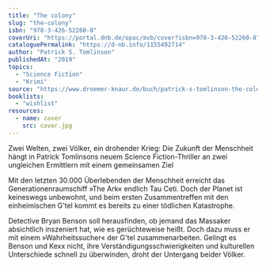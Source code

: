 ```yaml
---
title: "The colony"
slug: "the-colony"
isbn: "978-3-426-52260-8"
coverUri: "https://portal.dnb.de/opac/mvb/cover?isbn=978-3-426-52260-8"
cataloguePermalink: "https://d-nb.info/1155492714"
author: "Patrick S. Tomlinson"
publishedAt: "2019"
topics:
  - "Science Fiction"
  - "Krimi"
source: "https://www.droemer-knaur.de/buch/patrick-s-tomlinson-the-colony-ein-neuer-anfang-9783426522608"
booklists:
  - "wishlist"
resources:
  - name: cover
    src: cover.jpg
---
```

Zwei Welten, zwei Völker, ein drohender Krieg: Die Zukunft der Menschheit 
hängt in Patrick Tomlinsons neuem Science Fiction-Thriller an zwei ungleichen 
Ermittlern mit einem gemeinsamen Ziel

Mit den letzten 30.000 Überlebenden der Menschheit erreicht das 
Generationenraumschiff »The Ark« endlich Tau Ceti. Doch der Planet ist 
keineswegs unbewohnt, und beim ersten Zusammentreffen mit den einheimischen 
G'tel kommt es bereits zu einer tödlichen Katastrophe.

Detective Bryan Benson soll herausfinden, ob jemand das Massaker absichtlich 
inszeniert hat, wie es gerüchteweise heißt. Doch dazu muss er mit einem 
»Wahrheitssucher« der G'tel zusammenarbeiten. Gelingt es Benson und Kexx nicht, 
ihre Verständigungsschwierigkeiten und kulturellen Unterschiede schnell zu 
überwinden, droht der Untergang beider Völker.